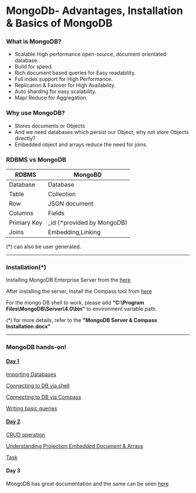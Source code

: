 # MongoDb- Advantages, Installation & Basics of MongoDB

### What is MongoDB?

* Scalable High performance open-source, document orientated database.
* Build for speed.
* Rich document based queries for Easy readability.
* Full index support for High Performance.
* Replication & Failover for High Availability.
* Auto sharding for easy scalability.
* Map/ Reduce for Aggregation.

### Why use MongoDB?
* Stores documents or Objects
* And we need databases which persist our Object, why not store Objects directly?
* Embedded object and arrays reduce the need for joins.

### RDBMS vs MongoDB

RDBMS | MongoBD
------------ | -------------
 Database   | Database
Table   | Collection
Row | JSON document
Columns | Fields
Primary Key | _id (*provided by MongoDB)
Joins | Embedding,Linking

(*) can also be user generated.

------------------------------------------------------------------------------

### Installation(*)

Installing MongoDB Enterprise Server from the [here](https://www.mongodb.com/download-center/enterprise)

After installing the server, Install the Compass tool from [here](https://www.mongodb.com/download-center/compass)

For the mongo DB shell to work, please add **“C:\Program Files\MongoDB\Server\4.0\bin”** to environment variable path.

(*) for more details, refer to the **"MongoDB Server & Compass Installation.docx"**

--------------------------------------------------------------------------------

### MongoDB hands-on!

#### [Day 1](https://github.com/WonderTools/TutorialsMongoDb/blob/master/Day1.md#day1)

[Importing Databases](https://github.com/WonderTools/TutorialsMongoDb/blob/master/Day1.md#importing-databases)

[Connecting to DB via shell](https://github.com/WonderTools/TutorialsMongoDb/blob/master/Day1.md#connecting-to-db-via-shell)

[Connecting to DB via Compass](https://github.com/WonderTools/TutorialsMongoDb/blob/master/Day1.md#connecting-to-db-compass-via-compass)

[Writing basic queries](https://github.com/WonderTools/TutorialsMongoDb/blob/master/Day1.md#writing-basic-queries)

#### [Day 2](https://github.com/WonderTools/TutorialsMongoDb/blob/master/Day2.md#day-2)

[CRUD operation](https://github.com/WonderTools/TutorialsMongoDb/blob/master/Day2.md#crud-operations)

[Understanding Projection,Embedded Document & Arrays](https://github.com/WonderTools/TutorialsMongoDb/blob/master/Day2.md#understanding-projection-embedded-document--arrays)

[Task](https://github.com/WonderTools/TutorialsMongoDb/blob/master/Day2.md#task)

#### Day 3

MongoDB has great documentation and the same can be seen [here](https://docs.mongodb.com/manual/introduction/)
